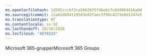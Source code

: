 ```yaml
---
ms.openlocfilehash: 1d592cccbf2ca56626f5fd6e6c7c8d4064416a0d
ms.sourcegitcommit: 11a61db54119503e82faec5f99c4273e8d1247e5
ms.translationtype: HT
ms.contentlocale: sv-SE
ms.lasthandoff: 10/16/2020
ms.locfileid: "4070324"
---
```

<span data-ttu-id="f9d9d-101">Microsoft 365-grupper</span><span class="sxs-lookup"><span data-stu-id="f9d9d-101">Microsoft 365 Groups</span></span>